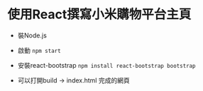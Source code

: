 # 使用React撰寫小米購物平台主頁
* 裝Node.js
  
* 啟動
    ```npm start```
* 安裝react-bootstrap
    ```npm install react-bootstrap bootstrap```
* 可以打開build -> index.html 完成的網頁
  
  
